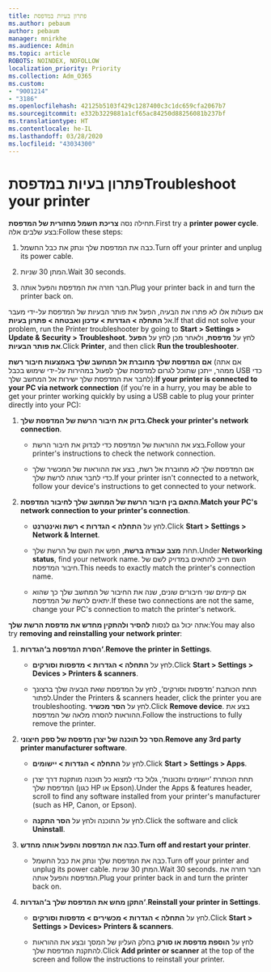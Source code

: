 ```yaml
---
title: פתרון בעיות במדפסת
ms.author: pebaum
author: pebaum
manager: mnirkhe
ms.audience: Admin
ms.topic: article
ROBOTS: NOINDEX, NOFOLLOW
localization_priority: Priority
ms.collection: Adm_O365
ms.custom:
- "9001214"
- "3186"
ms.openlocfilehash: 42125b5103f429c1287400c3c1dc659cfa2067b7
ms.sourcegitcommit: e332b3229881a1cf65ac84250d88256081b237bf
ms.translationtype: HT
ms.contentlocale: he-IL
ms.lasthandoff: 03/28/2020
ms.locfileid: "43034300"
---
```

# <a name="troubleshoot-your-printer"></a><span data-ttu-id="e3063-102">פתרון בעיות במדפסת</span><span class="sxs-lookup"><span data-stu-id="e3063-102">Troubleshoot your printer</span></span>

<span data-ttu-id="e3063-103">תחילה נסה **צריכת חשמל מחזורית של המדפסת**.</span><span class="sxs-lookup"><span data-stu-id="e3063-103">First try a **printer power cycle**.</span></span> <span data-ttu-id="e3063-104">בצע שלבים אלה:</span><span class="sxs-lookup"><span data-stu-id="e3063-104">Follow these steps:</span></span>

1. <span data-ttu-id="e3063-105">כבה את המדפסת שלך ונתק את כבל החשמל.</span><span class="sxs-lookup"><span data-stu-id="e3063-105">Turn off your printer and unplug its power cable.</span></span>

2. <span data-ttu-id="e3063-106">המתן 30 שניות.</span><span class="sxs-lookup"><span data-stu-id="e3063-106">Wait 30 seconds.</span></span>

3. <span data-ttu-id="e3063-107">חבר חזרה את המדפסת והפעל אותה.</span><span class="sxs-lookup"><span data-stu-id="e3063-107">Plug your printer back in and turn the printer back on.</span></span>

<span data-ttu-id="e3063-108">אם פעולות אלו לא פתרו את הבעיה, הפעל את פותר הבעיות של המדפסת על-ידי מעבר אל **התחלה > הגדרות > עדכון ואבטחה > פתרון בעיות**.</span><span class="sxs-lookup"><span data-stu-id="e3063-108">If that did not solve your problem, run the Printer troubleshooter by going to **Start > Settings > Update & Security > Troubleshoot**.</span></span> <span data-ttu-id="e3063-109">לחץ על **מדפסת**, ולאחר מכן לחץ על **הפעל את פותר הבעיות**.</span><span class="sxs-lookup"><span data-stu-id="e3063-109">Click **Printer**, and then click **Run the troubleshooter**.</span></span>

<span data-ttu-id="e3063-110">**אם המדפסת שלך מחוברת אל המחשב שלך באמצעות חיבור רשת** (אם אתה ממהר, ייתכן שתוכל לגרום למדפסת שלך לפעול במהירות על-ידי שימוש בכבל USB כדי לחבר את המדפסת שלך ישירות אל המחשב שלך):</span><span class="sxs-lookup"><span data-stu-id="e3063-110">**If your printer is connected to your PC via network connection** (if you're in a hurry, you may be able to get your printer working quickly by using a USB cable to plug your printer directly into your PC):</span></span>

1. <span data-ttu-id="e3063-111">**בדוק את חיבור הרשת של המדפסת שלך**.</span><span class="sxs-lookup"><span data-stu-id="e3063-111">**Check your printer's network connection**.</span></span>
    
    - <span data-ttu-id="e3063-112">בצע את ההוראות של המדפסת כדי לבדוק את חיבור הרשת.</span><span class="sxs-lookup"><span data-stu-id="e3063-112">Follow your printer's instructions to check the network connection.</span></span>

    - <span data-ttu-id="e3063-113">אם המדפסת שלך לא מחוברת אל רשת, בצע את ההוראות של המכשיר שלך כדי לחבר אותה לרשת שלך.</span><span class="sxs-lookup"><span data-stu-id="e3063-113">If your printer isn't connected to a network, follow your device's instructions to get connected to your network.</span></span>

2. <span data-ttu-id="e3063-114">**התאם בין חיבור הרשת של המחשב שלך לחיבור המדפסת**.</span><span class="sxs-lookup"><span data-stu-id="e3063-114">**Match your PC's network connection to your printer's connection**.</span></span>

    - <span data-ttu-id="e3063-115">לחץ על **התחלה > הגדרות > רשת ואינטרנט**.</span><span class="sxs-lookup"><span data-stu-id="e3063-115">Click **Start > Settings > Network & Internet**.</span></span>

    - <span data-ttu-id="e3063-116">תחת **מצב עבודה ברשת**, חפש את השם של הרשת שלך.</span><span class="sxs-lookup"><span data-stu-id="e3063-116">Under **Networking status**, find your network name.</span></span> <span data-ttu-id="e3063-117">השם חייב להתאים במדויק לשם של חיבור המדפסת.</span><span class="sxs-lookup"><span data-stu-id="e3063-117">This needs to exactly match the printer's connection name.</span></span>

    - <span data-ttu-id="e3063-118">אם קיימים שני חיבורים שונים, שנה את החיבור של המחשב שלך כך שהוא יתאים לרשת של המדפסת.</span><span class="sxs-lookup"><span data-stu-id="e3063-118">If these two connections are not the same, change your PC's connection to match the printer's network.</span></span>

<span data-ttu-id="e3063-119">אתה יכול גם לנסות **להסיר ולהתקין מחדש את מדפסת הרשת שלך**:</span><span class="sxs-lookup"><span data-stu-id="e3063-119">You may also try **removing and reinstalling your network printer**:</span></span>

1. <span data-ttu-id="e3063-120">**הסרת המדפסת ב‘הגדרות‘**.</span><span class="sxs-lookup"><span data-stu-id="e3063-120">**Remove the printer in Settings**.</span></span>

    - <span data-ttu-id="e3063-121">לחץ על **התחלה > הגדרות > מדפסות וסורקים**.</span><span class="sxs-lookup"><span data-stu-id="e3063-121">Click **Start > Settings > Devices > Printers & scanners**.</span></span>

    - <span data-ttu-id="e3063-122">תחת הכותבת ‘מדפסות וסורקים‘, לחץ על המדפסת שאת הבעיה שלך ברצונך לפתור.</span><span class="sxs-lookup"><span data-stu-id="e3063-122">Under the Printers & scanners header, click the printer you are troubleshooting.</span></span> <span data-ttu-id="e3063-123">לחץ על **הסר מכשיר**.</span><span class="sxs-lookup"><span data-stu-id="e3063-123">Click **Remove device**.</span></span> <span data-ttu-id="e3063-124">בצע את ההוראות להסרה מלאה של המדפסת.</span><span class="sxs-lookup"><span data-stu-id="e3063-124">Follow the instructions to fully remove the printer.</span></span>

2. <span data-ttu-id="e3063-125">**הסר כל תוכנה של יצרן מדפסת של ספק חיצוני**.</span><span class="sxs-lookup"><span data-stu-id="e3063-125">**Remove any 3rd party printer manufacturer software**.</span></span>

    - <span data-ttu-id="e3063-126">לחץ על **התחלה > הגדרות > יישומים**.</span><span class="sxs-lookup"><span data-stu-id="e3063-126">Click **Start > Settings > Apps**.</span></span>

    - <span data-ttu-id="e3063-127">תחת הכותרת ‘יישומים ותכונות‘, גלול כדי למצוא כל תוכנה מותקנת דרך יצרן המדפסת שלך (כגון HP או Epson).</span><span class="sxs-lookup"><span data-stu-id="e3063-127">Under the Apps & features header, scroll to find any software installed from your printer's manufacturer (such as HP, Canon, or Epson).</span></span>

    - <span data-ttu-id="e3063-128">לחץ על התוכנה ולחץ על **הסר התקנה**.</span><span class="sxs-lookup"><span data-stu-id="e3063-128">Click the software and click **Uninstall**.</span></span>

3. <span data-ttu-id="e3063-129">**כבה את המדפסת והפעל אותה מחדש**.</span><span class="sxs-lookup"><span data-stu-id="e3063-129">**Turn off and restart your printer**.</span></span>

    - <span data-ttu-id="e3063-130">כבה את המדפסת שלך ונתק את כבל החשמל.</span><span class="sxs-lookup"><span data-stu-id="e3063-130">Turn off your printer and unplug its power cable.</span></span> <span data-ttu-id="e3063-131">המתן 30 שניות.</span><span class="sxs-lookup"><span data-stu-id="e3063-131">Wait 30 seconds.</span></span> <span data-ttu-id="e3063-132">חבר חזרה את המדפסת והפעל אותה.</span><span class="sxs-lookup"><span data-stu-id="e3063-132">Plug your printer back in and turn the printer back on.</span></span>

4. <span data-ttu-id="e3063-133">**התקן מחש את המדפסת שלך ב‘הגדרות‘**.</span><span class="sxs-lookup"><span data-stu-id="e3063-133">**Reinstall your printer in Settings**.</span></span>

    - <span data-ttu-id="e3063-134">לחץ על **התחלה > הגדרות > מכשירים > מדפסות וסורקים**.</span><span class="sxs-lookup"><span data-stu-id="e3063-134">Click **Start > Settings > Devices> Printers & scanners**.</span></span>
 
    - <span data-ttu-id="e3063-135">לחץ על **הוספת מדפסת או סורק** בחלק העליון של המסך ובצע את ההוראות להתקנת המדפסת שלך.</span><span class="sxs-lookup"><span data-stu-id="e3063-135">Click **Add printer or scanner** at the top of the screen and follow the instructions to reinstall your printer.</span></span>
